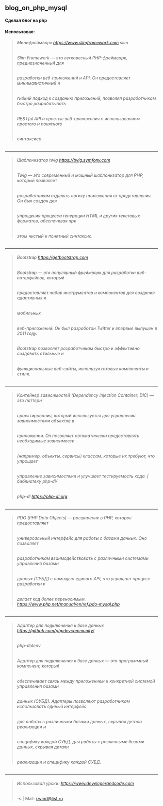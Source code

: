 ## blog_on_php_mysql
#### __Сделал блог на php__
#### Использовал:
> ###### Минифреймворк https://www.slimframework.com slim
> ###### Slim Framework — это легковесный PHP-фреймворк, предназначенный для 
> ###### разработки веб-приложений и API. Он предоставляет минималистичный и 
> ###### гибкий подход к созданию приложений, позволяя разработчикам быстро разрабатывать
> ###### RESTful API и простые веб-приложения с использованием простого и понятного 
> ###### синтаксиса.
___ 
> ###### Шаблонизатор twig https://twig.symfony.com
> ###### Twig — это современный и мощный шаблонизатор для PHP, который позволяет 
> ###### разработчикам отделять логику приложения от представления. Он был создан для 
> ###### упрощения процесса генерации HTML и других текстовых форматов, обеспечивая при 
> ###### этом чистый и понятный синтаксис.
___ 
> ###### Bootstrap https://getbootstrap.com
> ###### Bootstrap — это популярный фреймворк для разработки веб-интерфейсов, который 
> ###### предоставляет набор инструментов и компонентов для создания адаптивных и 
> ###### мобильных
> ###### веб-приложений. Он был разработан Twitter и впервые выпущен в 2011 году. 
> ###### Bootstrap позволяет разработчикам быстро и эффективно создавать стильные и 
> ###### функциональные веб-сайты, используя готовые компоненты и стили.
___ 
> ###### Контейнер зависимостей (Dependency Injection Container, DIC) — это паттерн  
> ###### проектирования, который используется для управления зависимостями объектов в 
> ###### приложении. Он позволяет автоматически предоставлять необходимые зависимости 
> ###### (например, объекты, сервисы) классам, которые их требуют, что упрощает 
> ###### управление зависимостями и улучшает тестируемость кода. | библиотеку php-di/
> ###### php-di https://php-di.org
___ 
> ###### PDO (PHP Data Objects) — расширение в PHP, которое предоставляет 
> ###### универсальный интерфейс для работы с базами данных. Оно позволяет    
> ###### разработчикам взаимодействовать с различными системами управления базами 
> ###### данных (СУБД) с помощью единого API, что упрощает процесс разработки и 
> ###### делает код более переносимым. https://www.php.net/manual/en/ref.pdo-mysql.php
___ 
> ###### Адаптер для подключения к базе данных  https://github.com/phpdevcommunity/
> ###### php-dotenv
> ###### Адаптер для подключения к базе данных — это программный компонент, который 
> ###### обеспечивает связь между приложением и конкретной системой управления базами 
> ###### данных (СУБД). Адаптеры позволяют разработчикам использовать единый интерфейс 
> ###### для  работы с различными базами данных, скрывая детали реализации и 
> ###### специфику каждой  СУБД. для  работы с различными базами данных, скрывая детали 
> ###### реализации и специфику  каждой  СУБД.
___ 
> ###### Использовал уроки: https://www.developerandcode.com
> -s | Mail: j.wind@list.ru

